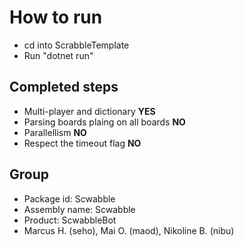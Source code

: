 # How to run
- cd into ScrabbleTemplate 
- Run "dotnet run"

## Completed steps
- Multi-player and dictionary **YES**
- Parsing boards plaing on all boards **NO**
- Parallellism **NO**
- Respect the timeout flag **NO**

## Group
- Package id: Scwabble
- Assembly name: Scwabble
- Product: ScwabbleBot
- Marcus H. (seho), Mai O. (maod), Nikoline B. (nibu)
